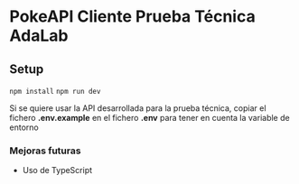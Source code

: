 # PokeAPI Cliente Prueba Técnica AdaLab

## Setup

`npm install`
`npm run dev`

Si se quiere usar la API desarrollada para la prueba técnica, copiar el fichero **.env.example** en el fichero **.env** para tener en cuenta la variable de entorno

### Mejoras futuras

- Uso de TypeScript
